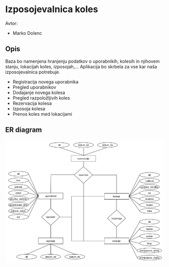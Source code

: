 # Izposojevalnica koles

Avtor:
* Marko Dolenc

## Opis
Baza bo namenjena hranjenju podatkov o uporabnikih, kolesih in njihovem stanju, lokacijah koles, izposojah,... Aplikacija bo skrbela za vse kar naša izposojevalnica potrebuje.
* Registracija novega uporabnika
* Pregled uporabnikov
* Dodajanje novega kolesa
* Pregled razpoložljivih koles
* Rezervacija kolesa
* Izposoja kolesa
* Prenos koles med lokacijami

## ER diagram

![ER diagram](izposojevalnica.png)